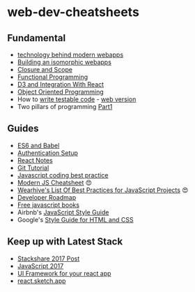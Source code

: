 # web-dev-cheatsheets

## Fundamental
* [technology behind modern webapps](/fundamental/tech-behind-modern-webapps.md)
* [Building an isomorphic webapps](/fundamental/isomorphic-webapp.md)
* [Closure and Scope](/fundamental/scoping-and-closure-in-javascript.md)
* [Functional Programming](/fundamental/functional-programming.md)
* [D3 and Integration With React](/guides/d3-react-integration.md)
* [Object Oriented Programming](/fundamental/object-oriented-programming.md)
* How to [write testable code](http://misko.hevery.com/attachments/Guide-Writing%20Testable%20Code.pdf) - [web version](http://misko.hevery.com/code-reviewers-guide/)
* Two pillars of programming [Part1](https://medium.com/javascript-scene/the-two-pillars-of-javascript-ee6f3281e7f3)

## Guides

* [ES6 and Babel](/guides/es6-and-babel.md)
* [Authentication Setup](/guides/auth-setup.md)
* [React Notes](/guides/react-notes.md)
* [Git Tutorial](/guides/git-tutorial.md)
* [Javascript coding best practice](/guides/coding-best-practice.md)
* [Modern JS Cheatsheet](https://github.com/mbeaudru/modern-js-cheatsheet) 😍
* [Wearhive's List Of Best Practices for JavaScript Projects](https://github.com/wearehive/project-guidelines#readme) 😍
* [Developer Roadmap](https://github.com/kamranahmedse/developer-roadmap)
* [Free javascript books](https://jsbooks.revolunet.com/)
* Airbnb's [JavaScript Style Guide](https://github.com/airbnb/javascript)
* Google's [Style Guide for HTML and CSS](https://google.github.io/styleguide/htmlcssguide.html#ID_and_Class_Name_Delimiters)


## Keep up with Latest Stack
* [Stackshare 2017 Post](https://stackshare.io/posts/top-developer-tools-2017)
* [JavaScript 2017]()
* [UI Framework for your react app](https://hackernoon.com/the-coolest-react-ui-frameworks-for-your-new-react-app-ad699fffd651)
* [react.sketch.app](http://airbnb.io/react-sketchapp/?ref=stackshare)